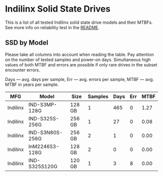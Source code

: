 Indilinx Solid State Drives
===========================

This is a list of all tested Indilinx solid state drive models and their MTBFs. See
more info on reliability test in the [README](https://github.com/linuxhw/SMART).

SSD by Model
------------

Please take all columns into account when reading the table. Pay attention on the
number of tested samples and power-on days. Simultaneous high values of both MTBF
and errors are possible if only rare drives in the subset encounter errors.

Days — avg. days per sample,
Err  — avg. errors per sample,
MTBF — avg. MTBF in years per sample.

| MFG       | Model              | Size   | Samples | Days  | Err   | MTBF   |
|-----------|--------------------|--------|---------|-------|-------|--------|
| Indilinx  | IND-S3MP-128G      | 128 GB | 1       | 465   | 0     | 1.27   |
| Indilinx  | IND-S325S-256G     | 256 GB | 1       | 27    | 0     | 0.08   |
| Indilinx  | IND-S3N80S-256G    | 256 GB | 2       | 1     | 0     | 0.00   |
| Indilinx  | InM2246S3-128G     | 128 GB | 2       | 0     | 0     | 0.00   |
| Indilinx  | IND-S325S120G      | 120 GB | 1       | 3     | 8     | 0.00   |

